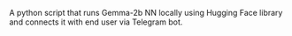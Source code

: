 A python script that runs Gemma-2b NN locally using Hugging Face library and connects it with end user via Telegram bot.
